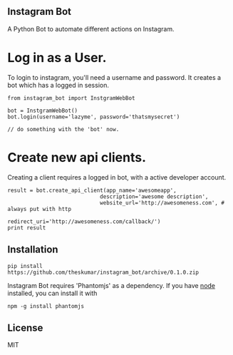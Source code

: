 Instagram Bot
-------------

A Python Bot to automate different actions on Instagram.

# Log in as a User.

To login to instagram, you'll need a username  and password. It creates a bot which has a logged in session.

```
from instagram_bot import InstgramWebBot

bot = InstgramWebBot()
bot.login(username='lazyme', password='thatsmysecret')

// do something with the 'bot' now.

```

# Create new api clients.

Creating a client requires a logged in bot, with a active developer account.

```
result = bot.create_api_client(app_name='awesomeapp', 
                             description='awesome description', 
                             website_url='http://awesomeness.com', # always put with http 
                             redirect_uri='http://awesomeness.com/callback/')
print result
```


## Installation

```
pip install https://github.com/theskumar/instagram_bot/archive/0.1.0.zip
```

Instagram Bot requires 'Phantomjs' as a dependency. If you have [node](http://nodejs.org/) installed, you can install it with
```
npm -g install phantomjs
```

## License

MIT
